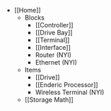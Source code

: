 * [[Home]]
  * Blocks
    * [[Controller]]
    * [[Drive Bay]]
    * [[Terminal]]
    * [[Interface]]
    * Router (NYI)
    * Ethernet (NYI)
  * Items
    * [[Drive]]
    * [[Enderic Processor]]
    * Wireless Terminal (NYI)
  * [[Storage Math]]